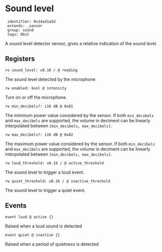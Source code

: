 #  Sound level

     identifier: 0x14ad1a5d
     extends: _sensor
     group: sound
     tags: 8bit

A sound level detector sensor, gives a relative indication of the sound level.

## Registers

    ro sound_level: u0.16 / @ reading

The sound level detected by the microphone

    rw enabled: bool @ intensity

Turn on or off the microphone.

    rw min_decibels?: i16 dB @ 0x81

The minimum power value considered by the sensor.
If both ``min_decibels`` and ``max_decibels`` are supported,
the volume in deciment can be linearly interpolated between
``[min_decibels, max_decibels]``.

    rw max_decibels?: i16 dB @ 0x82

The maximum power value considered by the sensor.
If both ``min_decibels`` and ``max_decibels`` are supported,
the volume in deciment can be linearly interpolated between
``[min_decibels, max_decibels]``.

    rw loud_threshold: u0.16 / @ active_threshold

The sound level to trigger a loud event.

    rw quiet_threshold: u0.16 / @ inactive_threshold

The sound level to trigger a quiet event.

## Events

    event loud @ active {}

Raised when a loud sound is detected

    event quiet @ inactive {}

Raised when a period of quietness is detected
